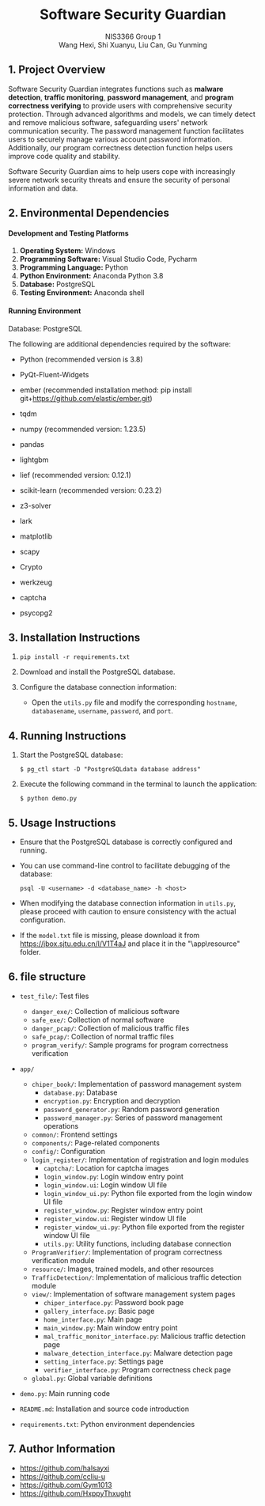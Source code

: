 <center><h1>Software Security Guardian</h1></center>

<center>NIS3366 Group 1</center>

<center>Wang Hexi, Shi Xuanyu, Liu Can, Gu Yunming</center>



## 1. Project Overview 

Software Security Guardian integrates functions such as **malware detection**, **traffic monitoring**, **password management**, and **program correctness verifying** to provide users with comprehensive security protection. Through advanced algorithms and models, we can timely detect and remove malicious software, safeguarding users' network communication security. The password management function facilitates users to securely manage various account password information. Additionally, our program correctness detection function helps users improve code quality and stability. 

Software Security Guardian aims to help users cope with increasingly severe network security threats and ensure the security of personal information and data. 



## 2. Environmental Dependencies

#### Development and Testing Platforms 

1. **Operating System:** Windows 
1. **Programming Software:** Visual Studio Code, Pycharm 
1. **Programming Language:** Python 
1. **Python Environment:** Anaconda Python 3.8 
1. **Database:** PostgreSQL 
1. **Testing Environment:** Anaconda shell



#### Running Environment

Database: PostgreSQL

The following are additional dependencies required by the software:

* Python (recommended version is 3.8) 

* PyQt-Fluent-Widgets 

* ember (recommended installation method: pip install git+https://github.com/elastic/ember.git) 

* tqdm 

* numpy (recommended version: 1.23.5)

* pandas 

* lightgbm 

* lief (recommended version: 0.12.1) 

* scikit-learn (recommended version: 0.23.2) 

* z3-solver 

* lark 

* matplotlib 

* scapy 

* Crypto 

* werkzeug 

* captcha 

* psycopg2

  

## 3. Installation Instructions

1. ```
   pip install -r requirements.txt
   ```

2. Download and install the PostgreSQL database.

3. Configure the database connection information:

   * Open the `utils.py` file and modify the corresponding `hostname`, `databasename`, `username`, `password`, and `port`.



## 4. Running Instructions

1. Start the PostgreSQL database:

   ```
   $ pg_ctl start -D "PostgreSQLdata database address"
   ```

2. Execute the following command in the terminal to launch the application:

   ```
   $ python demo.py
   ```



## 5. Usage Instructions

- Ensure that the PostgreSQL database is correctly configured and running.

- You can use command-line control to facilitate debugging of the database:

  ```
  psql -U <username> -d <database_name> -h <host>
  ```

- When modifying the database connection information in `utils.py`, please proceed with caution to ensure consistency with the actual configuration.

- If the `model.txt` file is missing, please download it from https://jbox.sjtu.edu.cn/l/V1T4aJ and place it in the "\app\resource" folder.



## 6. file structure

- `test_file/`: Test files
  - `danger_exe/`: Collection of malicious software
  - `safe_exe/`: Collection of normal software
  - `danger_pcap/`: Collection of malicious traffic files
  - `safe_pcap/`: Collection of normal traffic files
  - `program_verify/`: Sample programs for program correctness verification

- `app/`
  - `chiper_book/`: Implementation of password management system
    - `database.py`: Database
    - `encryption.py`: Encryption and decryption
    - `password_generator.py`: Random password generation
    - `password_manager.py`: Series of password management operations
  - `common/`: Frontend settings
  - `components/`: Page-related components
  - `config/`: Configuration
  - `login_register/`: Implementation of registration and login modules
    - `captcha/`: Location for captcha images
    - `login_window.py`: Login window entry point
    - `login_window.ui`: Login window UI file
    - `login_window_ui.py`: Python file exported from the login window UI file
    - `register_window.py`: Register window entry point
    - `register_window.ui`: Register window UI file
    - `register_window_ui.py`: Python file exported from the register window UI file
    - `utils.py`: Utility functions, including database connection
  - `ProgramVerifier/`: Implementation of program correctness verification module
  - `resource/`: Images, trained models, and other resources
  - `TrafficDetection/`: Implementation of malicious traffic detection module
  - `view/`: Implementation of software management system pages
    - `chiper_interface.py`: Password book page
    - `gallery_interface.py`: Basic page
    - `home_interface.py`: Main page
    - `main_window.py`: Main window entry point
    - `mal_traffic_monitor_interface.py`: Malicious traffic detection page
    - `malware_detection_interface.py`: Malware detection page
    - `setting_interface.py`: Settings page
    - `verifier_interface.py`: Program correctness check page
  - `global.py`: Global variable definitions
- `demo.py`: Main running code
- `README.md`: Installation and source code introduction
- `requirements.txt`: Python environment dependencies



## 7. Author Information

* https://github.com/halsayxi
* https://github.com/ccliu-u
* https://github.com/Gym1013
* https://github.com/HxppyThxught
